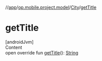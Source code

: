 //[app](../../../index.md)/[op.mobile.project.model](../index.md)/[City](index.md)/[getTitle](get-title.md)



# getTitle  
[androidJvm]  
Content  
open override fun [getTitle](get-title.md)(): [String](https://kotlinlang.org/api/latest/jvm/stdlib/kotlin/-string/index.html)  



